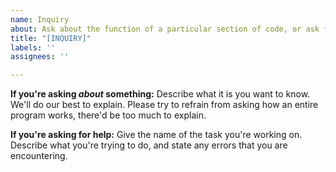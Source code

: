 ```yaml
---
name: Inquiry
about: Ask about the function of a particular section of code, or ask for help
title: "[INQUIRY]"
labels: ''
assignees: ''

---
```


**If you're asking ***about*** something:**
Describe what it is you want to know. We'll do our best to explain. Please try to refrain from asking how an entire program works, there'd be too much to explain.

**If you're asking for help:**
Give the name of the task you're working on. Describe what you're trying to do, and state any errors that you are encountering.
